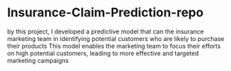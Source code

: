 # Insurance-Claim-Prediction-repo
by this project, I developed a predictive model that can the  insurance marketing team in identifying potential customers who are likely to purchase their products  This model enables the marketing team to focus their efforts on  high potential customers, leading to more effective and targeted  marketing campaigns
